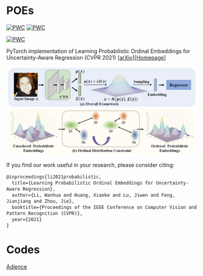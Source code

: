 # POEs

[![PWC](https://img.shields.io/endpoint.svg?url=https://paperswithcode.com/badge/learning-probabilistic-ordinal-embeddings-for/age-estimation-on-adience-1)](https://paperswithcode.com/sota/age-estimation-on-adience-1?p=learning-probabilistic-ordinal-embeddings-for)
[![PWC](https://img.shields.io/endpoint.svg?url=https://paperswithcode.com/badge/learning-probabilistic-ordinal-embeddings-for/historical-color-image-dating-on-hci)](https://paperswithcode.com/sota/historical-color-image-dating-on-hci?p=learning-probabilistic-ordinal-embeddings-for)

[![PWC](https://img.shields.io/endpoint.svg?url=https://paperswithcode.com/badge/learning-probabilistic-ordinal-embeddings-for/aesthetics-quality-assessment-on-image)](https://paperswithcode.com/sota/aesthetics-quality-assessment-on-image?p=learning-probabilistic-ordinal-embeddings-for)


PyTorch implementation of Learning Probabilistic Ordinal Embeddings for Uncertainty-Aware Regression  (CVPR 2021) \[[arXiv](https://arxiv.org/abs/2103.13629)\]\[[Homepage](https://li-wanhua.github.io/POEs/)\]

<p align="center">
  <img src="imgs/framework.png">
</p>

If you find our work useful in your research, please consider citing:
```
@inproceedings{li2021probabilistic,
  title={Learning Probabilistic Ordinal Embeddings for Uncertainty-Aware Regression},
  author={Li, Wanhua and Huang, Xiaoke and Lu, Jiwen and Feng, Jianjiang and Zhou, Jie},
  booktitle={Proceedings of the IEEE Conference on Computer Vision and Pattern Recognition (CVPR)},
  year={2021}
}
```

# Codes
[Adience](./codes/adience_poe)
